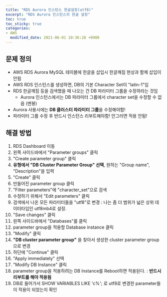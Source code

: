 ```yaml
---
title: "RDS Aurora 인스턴스 한글설정(utf8)"
excerpt: "RDS Aurora 인스턴스의 한글 설정"
toc: true
toc_sticky: true
categories:
- AWS
  modified_date: 2021-06-01 10:36:28 +0900
---
```

## 문제 정의 
- AWS RDS Aurora MySQL 테이블에 한글을 삽입시 한글깨짐 현상과 함께 삽입이 안됨 
- AWS RDS 인스턴스를 생성하면, DB의 기본 Character Set이 "latin-1"임 
- RDS 한글깨짐 등을 검색했을 때 나오는 건 DB 파라미터 그룹을 수정하라는 것임
  - Aurora 인스턴스에서는 DB 파라미터 그룹에서 character set을 수정할 수 없음 (멘붕) 
- Aurora 사용시에는 **DB 클러스터 파라미터 그룹**을 수정해야함!
- 파라미터 그룹 수정 후 반드시 인스턴스 리부트해야함! 안그러면 적용 안됨!

## 해결 방법 
1. RDS Dashboard 이동
2. 왼쪽 사이드바에서 "Parameter groups" 클릭
3. "Create parameter group" 클릭
4. **유형에서 "DB Cluster Parameter Group" 선택**, 원하는 "Group name", "Description"을 입력
5. "Create" 클릭
6. 만들어진 parameter group 클릭
7. "Filter parameters"에 "character_set"으로 검색
8. 수정하기 위해서 "Edit parameters" 클릭
9. 검색에서 나온 모든 파라미터들을 "utf8"로 변경 : 나는 좀 더 범위가 넓은 상위 데이터타입인 utf8mb4로 설정. 
10. "Save changes" 클릭
11. 왼쪽 사이드바에서 "Databases"를 클릭
12. parameter group을 적용할 Database instance 클릭
13. "Modify" 클릭
14. **"DB cluster parameter group"** 을 찾아서 생성한 cluster parameter group으로 변경
15. 하단에 "Continue" 클릭
16. "Apply immediately" 선택
17. "Modify DB Instance" 클릭
18. parameter group을 적용하려는 DB Instance를 Reboot하면 적용된다. : **반드시 리부트를 해야 적용됨**
19. DB로 들어가서 SHOW VARIABLES LIKE 'c%'; 로 utf8로 변경한 parameter들이 적용이 되었는지 확인
